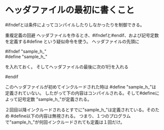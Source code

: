 # ヘッダファイルの最初に書くこと
#ifndefとは条件によってコンパイルしたりしなかったりを制御できる。

重複定義の回避
ヘッダファイルを作るとき、#ifndefと#endif、および記号定数を定義する#define
という疑似命令を使う。
ヘッダファイルの先頭に

#ifndef "sample_h_"<br>
#define "sample_h_"

を入れておく。
そしてヘッダファイルの最後に次の1行を入れる

#endif

このヘッダファイルが初めてインクルードされた時は
#define "sample_h_"は定義されていない。
したがって下の内容はコンパイルされる。そして#defineによって記号定数
"sample_h_"が定義される。

２回目以降インクルードされるとすでに"sample_h_"は定義されている。そのため
#define以下の内容は無視される。
つまり、１つのプログラムで"sample_h_"が何回インクルードされても定義は１回だけ。
